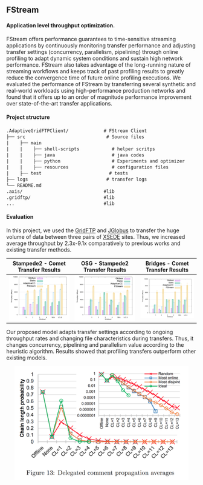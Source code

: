 ## FStream

#### Application level throughput optimization. 

FStream offers performance guarantees to time-sensitive streaming applications 
by continuously monitoring transfer performance and adjusting transfer settings (concurrency, parallelism, pipelining)
through online profiling to adapt dynamic system conditions and sustain high network performance. 
FStream also takes advantage of the long-running nature of streaming workflows and keeps track of past profiling 
results to greatly reduce the convergence time of future online profiling executions. We evaluated 
the performance of FStream by transferring several synthetic and real-world workloads using high-performance 
production networks and found that it offers up to an order of magnitude performance improvement over 
state-of-the-art transfer applications.

#### Project structure
```
.AdaptiveGridFTPClient/             # FStream Client
├── src                              # Source files 
|    ├── main                
|    |    ├── shell-scripts            # helper scritps
|    |    ├── java                     # java codes
|    |    ├── python                   # Experiments and optimizer
|    |    ├── resources                # configuration files
|    ├── test                         # tests
├── logs                             # transfer logs
└── README.md
.axis/                              #lib
.gridftp/                           #lib
...                                 #lib
```

#### Evaluation
In this project, we used the [GridFTP](https://en.wikipedia.org/wiki/GridFTP) and [JGlobus](https://github.com/jglobus/JGlobus/) to transfer the huge volume of data between three pairs of [XSEDE](https://www.xsede.org/) sites. Thus, we increased average throughput by 2.3x-9.1x comparatively to previous works and existing transfer methods.  

| Stampede2 - Comet Transfer Results | OSG - Stampede2 Transfer Results | Bridges - Comet Transfer Results | 
| ----------- | ----------- | ----------- |
| ![Stampede2 - Comet Transfer Results](imgs/st2_comet_results.png) | ![OSG - Stampede2 Transfer Results](imgs/osg_to_st2_results.png)| ![Bridges - Comet Transfer Results](imgs/bridges_comet_results.png) |

Our proposed model adapts transfer settings according to ongoing throughput rates and changing file characteristics during transfers. Thus, it changes concurrency, pipelining and parallelism value according to the heuristic algorithm. Results showed that profiling transfers outperform other existing models. 

<p align="center">
  <img width="460" height="300" src="https://github.com/dauut/Comment-Delegation-Propagation-Simulation/blob/master/img/avg_results.png?raw=true">
</p>


